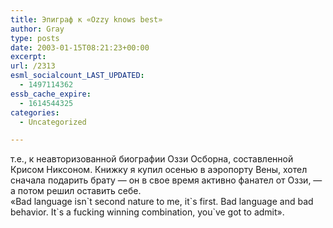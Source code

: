 ```yaml
---
title: Эпиграф к «Ozzy knows best»
author: Gray
type: posts
date: 2003-01-15T08:21:23+00:00
excerpt:
url: /2313
esml_socialcount_LAST_UPDATED:
  - 1497114362
essb_cache_expire:
  - 1614544325
categories:
  - Uncategorized

---
```








т.е., к неавторизованной биографии Оззи Осборна, составленной Крисом Никсоном. Книжку я купил осенью в аэропорту Вены, хотел сначала подарить брату &#8212; он в свое время активно фанател от Оззи, &#8212; а потом решил оставить себе.  
&#171;Bad language isn\`t second nature to me, it\`s first. Bad language and bad behavior. It\`s a fucking winning combination, you\`ve got to admit&#187;.